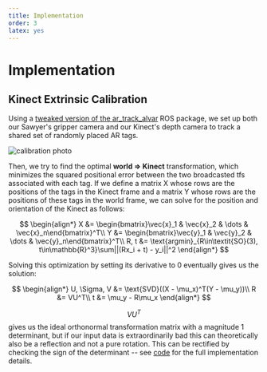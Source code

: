 ```yaml
---
title: Implementation
order: 3
latex: yes
---
```


# Implementation

<!--
Describe any hardware you used or built. Illustrate with pictures and diagrams.
What parts did you use to build your solution?
Describe any software you wrote in detail. Illustrate with diagrams, flow charts, and/or other
appropriate visuals. This includes launch files, URDFs, etc.
How does your complete system work? Describe each step.
-->

## Kinect Extrinsic Calibration

Using a [tweaked version of the ar_track_alvar](https://github.com/brentyi/ar_track_alvar) ROS package, we set up both our Sawyer's gripper camera and our Kinect's depth camera to track a shared set of randomly placed AR tags.

![calibration photo](https://i.imgur.com/8h9M3ah.jpg)

Then, we try to find the optimal **world => Kinect** transformation, which minimizes the squared positional error between the two broadcasted tfs associated with each tag. If we define a matrix X whose rows are the positions of the tags in the Kinect frame and a matrix Y whose rows are the positions of these tags in the world frame, we can solve for the position and orientation of the Kinect as follows:

$$
\begin{align*}
    X &= \begin{bmatrix}\vec{x}_1 & \vec{x}_2 & \dots & \vec{x}_n\end{bmatrix}^T\\
    Y &= \begin{bmatrix}\vec{y}_1 & \vec{y}_2 & \dots & \vec{y}_n\end{bmatrix}^T\\
    R, t &= \text{argmin}_{R\in\textit{SO}(3), t\in\mathbb{R}^3}\sum||(Rx_i + t) - y_i||^2
\end{align*}
$$

Solving this optimization by setting its derivative to 0 eventually gives us the solution:

$$
\begin{align*}
    U, \Sigma, V &= \text{SVD}((X - \mu_x)^T(Y - \mu_y))\\
    R &= VU^T\\
    t &= \mu_y - R\mu_x
\end{align*}
$$

$$VU^T$$ gives us the ideal orthonormal transformation matrix with a magnitude 1 determinant, but if our input data is extraordinarily bad this can theoretically also be a reflection and not a pure rotation. This can be rectified by checking the sign of the determinant -- see [code](https://github.com/brentyi/marshmellow_localization/blob/master/scripts/helpers.py) for the full implementation details.

